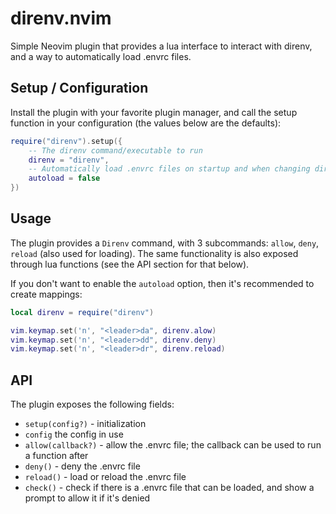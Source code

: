 # direnv.nvim

Simple Neovim plugin that provides a lua interface to interact with direnv, and a way to automatically load .envrc files.

## Setup / Configuration

Install the plugin with your favorite plugin manager, and call the setup function in your configuration (the values below are the defaults):

```lua
require("direnv").setup({
    -- The direnv command/executable to run
    direnv = "direnv",
    -- Automatically load .envrc files on startup and when changing directories
    autoload = false
})
```

## Usage

The plugin provides a `Direnv` command, with 3 subcommands: `allow`, `deny`, `reload` (also used for loading). The same functionality is also exposed through lua functions (see the API section for that below).

If you don't want to enable the `autoload` option, then it's recommended to create mappings:

```lua
local direnv = require("direnv")

vim.keymap.set('n', "<leader>da", direnv.alow)
vim.keymap.set('n', "<leader>dd", direnv.deny)
vim.keymap.set('n', "<leader>dr", direnv.reload)
```

## API

The plugin exposes the following fields:
- `setup(config?)` - initialization
- `config` the config in use
- `allow(callback?)` - allow the .envrc file; the callback can be used to run a function after
- `deny()` - deny the .envrc file
- `reload()` - load or reload the .envrc file
- `check()` - check if there is a .envrc file that can be loaded, and show a prompt to allow it if it's denied
